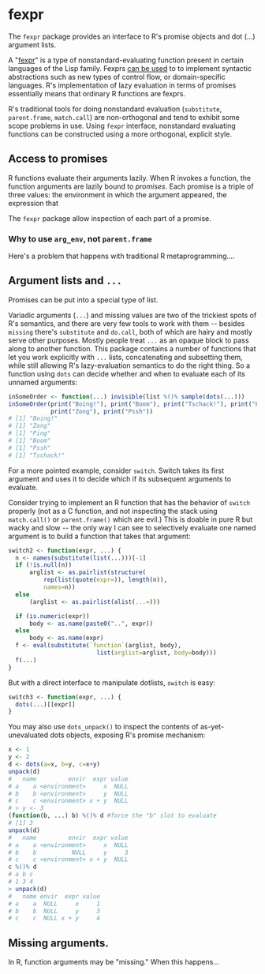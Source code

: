 fexpr
======

The `fexpr` package provides an interface to R's promise objects and
dot (...) argument lists.

A "[fexpr](wiki)" is a type of nonstandard-evaluating function present in
certain languages of the Lisp family. Fexprs [can be used][shutt] to
to implement syntactic abstractions such as new types of control flow,
or domain-specific languages. R's implementation of lazy evaluation in
terms of promises essentially means that ordinary R functions are
fexprs.

[shutt]: http://www.wpi.edu/Pubs/ETD/Available/etd-090110-124904/
[wiki]: https://en.wikipedia.org/wiki/Fexpr

R's traditional tools for doing nonstandard evaluation (`substitute`,
`parent.frame`, `match.call`) are non-orthogonal and tend to exhibit
some scope problems in use. Using `fexpr` interface, nonstandard
evaluating functions can be constructed using a more orthogonal,
explicit style.

## Access to promises

R functions evaluate their arguments lazily. When R invokes a
function, the function arguments are lazily bound to _promises_.  Each
promise is a triple of three values: the environment in which the
argument appeared, the expression that

The `fexpr` package allow inspection of each part of a promise.

### Why to use `arg_env`, not `parent.frame`

Here's a problem that happens with traditional R metaprogramming....

## Argument lists and `...`

Promises can be put into a special type of list.

Variadic arguments (`...`) and missing values are two of the trickiest
spots of R's semantics, and there are very few tools to work with them
-- besides `missing` there's `substitute` and `do.call`, both of which
are hairy and mostly serve other purposes. Mostly people treat `...`
as an opaque block to pass along to another function. This package
contains a number of functions that let you work explicitly with `...`
lists, concatenating and subsetting them, while still allowing R's
lazy-evaluation semantics to do the right thing. So a function using
`dots` can decide whether and when to evaluate each of its unnamed
arguments:

```r
inSomeOrder <- function(...) invisible(list %()% sample(dots(...)))
inSomeOrder(print("Boing!"), print("Boom"), print("Tschack!"), print("Ping"),
            print("Zong"), print("Pssh"))
# [1] "Boing!"
# [1] "Zong"
# [1] "Ping"
# [1] "Boom"
# [1] "Pssh"
# [1] "Tschack!"
```

For a more pointed example, consider `switch`. Switch takes its first
argument and uses it to decide which if its subsequent arguments to
evaluate.

Consider trying to implement an R function that has the behavior of
`switch` properly (not as a C function, and not inspecting the stack
using `match.call()` or `parent.frame()` which are evil.) This is
doable in pure R but wacky and slow -- the only way I can see to
selectively evaluate one named argument is to build a function that
takes that argument:

```r
switch2 <- function(expr, ...) {
  n <- names(substitute(list(...)))[-1]
  if (!is.null(n))
      arglist <- as.pairlist(structure(
          rep(list(quote(expr=)), length(n)),
          names=n))
  else
      (arglist <- as.pairlist(alist(...=)))

  if (is.numeric(expr))
      body <- as.name(paste0("..", expr))
  else
      body <- as.name(expr)
  f <- eval(substitute(`function`(arglist, body),
                         list(arglist=arglist, body=body)))
  f(...)
}
```

But with a direct interface to manipulate dotlists, `switch` is easy:

```r
switch3 <- function(expr, ...) {
  dots(...)[[expr]]
}
```

You may also use `dots_unpack()` to inspect the contents of
as-yet-unevaluated dots objects, exposing R's promise mechanism:

```r
x <- 1
y <- 2
d <- dots(a=x, b=y, c=x+y)
unpack(d)
#   name         envir  expr value
# a    a <environment>     x  NULL
# b    b <environment>     y  NULL
# c    c <environment> x + y  NULL
# > y <- 3
(function(b, ...) b) %()% d #force the "b" slot to evaluate
# [1] 3
unpack(d)
#   name         envir  expr value
# a    a <environment>     x  NULL
# b    b          NULL     y     3
# c    c <environment> x + y  NULL
c %()% d
# a b c
# 1 3 4
> unpack(d)
#   name envir  expr value
# a    a  NULL     x     1
# b    b  NULL     y     3
# c    c  NULL x + y     4
```

## Missing arguments.

In R, function arguments may be "missing." When this happens...
